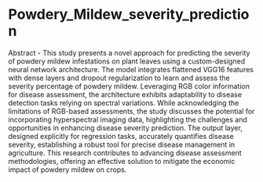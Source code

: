 # Powdery_Mildew_severity_prediction

Abstract - This study presents a novel approach for predicting the severity of powdery mildew infestations on plant leaves using a custom-designed neural network architecture. The model integrates flattened VGG16 features with dense layers and dropout regularization to learn and assess the severity percentage of powdery mildew. Leveraging RGB color information for disease assessment, the architecture exhibits adaptability to disease detection tasks relying on spectral variations. While acknowledging the limitations of RGB-based assessments, the study discusses the potential for incorporating hyperspectral imaging data, highlighting the challenges and opportunities in enhancing disease severity prediction. The output layer, designed explicitly for regression tasks, accurately quantifies disease severity, establishing a robust tool for precise disease management in agriculture. This research contributes to advancing disease assessment methodologies, offering an effective solution to mitigate the economic impact of powdery mildew on crops. 

 

